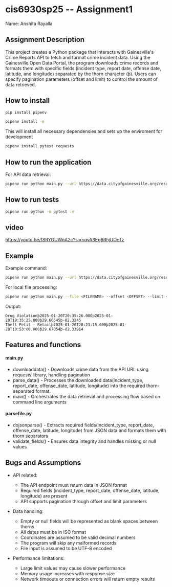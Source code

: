 # cis6930sp25 -- Assignment1

Name: Anshita Rayalla

## Assignment Description

This project creates a Python package that interacts with Gainesville's Crime Reports API to fetch and format crime incident data. Using the Gainesville Open Data Portal, the program downloads crime records and formats them with specific fields (incident type, report date, offense date, latitude, and longitude) separated by the thorn character (þ). Users can specify pagination parameters (offset and limit) to control the amount of data retrieved.

## How to install

```bash
pip install pipenv
```
```bash
pipenv install -e
```
This will install all necessary dependensies and sets up the enviroment for development
```bash
pipenv install pytest requests
```

## How to run the application

For API data retrieval:
```bash
pipenv run python main.py --url https://data.cityofgainesville.org/resource/gvua-xt9q.json --offset <OFFSET> --limit <LIMIT>
```
## How to run tests
```bash
pipenv run python -m pytest -v
```
## video
https://youtu.be/fSRYOUWnA2c?si=nqvA3Eg6RhjUOeTz

## Example

Example command:
```bash
pipenv run python main.py --url https://data.cityofgainesville.org/resource/gvua-xt9q.json --offset 0 --limit 5
```

For local file processing:
```bash
pipenv run python main.py --file <FILENAME> --offset <OFFSET> --limit <LIMIT>
```

Output:
```
Drug Violationþ2025-01-20T20:35:26.000þ2025-01-20T19:35:25.000þ29.66545þ-82.3245
Theft Petit - Retailþ2025-01-20T20:23:15.000þ2025-01-20T19:53:00.000þ29.67054þ-82.33914
```

## Features and functions

#### main.py
- downloaddata() - Downloads crime data from the API URL using requests library, handling pagination
- parse_data() - Processes the downloaded data(incident_type, report_date, offense_date, latitude, longitude) into the required thorn-separated format. 
- main() - Orchestrates the data retrieval and processing flow based on command line arguments

#### parsefile.py
- dojsonparse() - Extracts required fields(incident_type, report_date, offense_date, latitude, longitude) from JSON data and formats them with thorn separators
- validate_fields() - Ensures data integrity and handles missing or null values

## Bugs and Assumptions

* API related:
  - The API endpoint must return data in JSON format
  - Required fields (incident_type, report_date, offense_date, latitude, longitude) are present
  - API supports pagination through offset and limit parameters

* Data handling:
  - Empty or null fields will be represented as blank spaces between thorns
  - All dates must be in ISO format
  - Coordinates are assumed to be valid decimal numbers
  - The program will skip any malformed records
  - File input is assumed to be UTF-8 encoded

* Performance limitations:
  - Large limit values may cause slower performance
  - Memory usage increases with response size
  - Network timeouts or connection errors will return empty results
